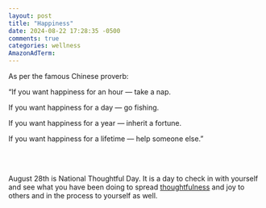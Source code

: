 ```yaml
---
layout: post
title: "Happiness"
date: 2024-08-22 17:28:35 -0500
comments: true
categories: wellness
AmazonAdTerm:
---
```


As per the famous Chinese proverb:
>
“If you want happiness for an hour — take a nap.
>
If you want happiness for a day — go fishing.
>
If you want happiness for a year — inherit a fortune.
>
If you want happiness for a lifetime — help someone else.”

<br><br>

August 28th is National Thoughtful Day. It is a day to check in with yourself and see what you have been doing to spread [thoughtfulness](https://geridoc.net/blog/2021/08/26/thoughtfulness-and-your-health/) and joy to others and in the process to yourself as well.
